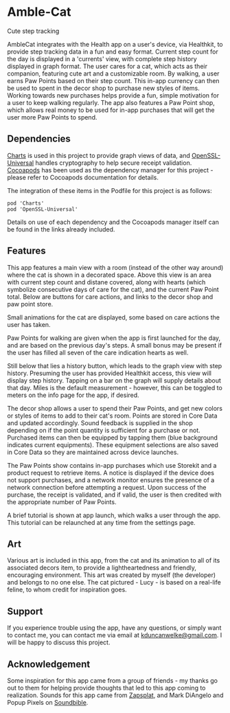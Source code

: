 # Amble-Cat
Cute step tracking

AmbleCat integrates with the Health app on a user's device, via Healthkit, to provide step tracking data in a fun and easy format. Current step count for the day is displayed in a 'currents' view, with complete step history displayed in graph format. The user cares for a cat, which acts as their companion, featuring cute art and a customizable room. By walking, a user earns Paw Points based on their step count. This in-app currency can then be used to spent in the decor shop to purchase new styles of items. Working towards new purchases helps provide a fun, simple motivation for a user to keep walking regularly. The app also features a Paw Point shop, which allows real money to be used for in-app purchases that will get the user more Paw Points to spend. 

## Dependencies
[Charts](https://github.com/danielgindi/Charts) is used in this project to provide graph views of data, and [OpenSSL-Universal](https://cocoapods.org/pods/OpenSSL-Universal) handles cryptography to help secure receipt validation. [Cocoapods](https://github.com/CocoaPods/CocoaPods) has been used as the dependency manager for this project - please refer to Cocoapods documentation for details.

The integration of these items in the Podfile for this project is as follows:
```
pod 'Charts'
pod 'OpenSSL-Universal'
```

Details on use of each dependency and the Cocoapods manager itself can be found in the links already included.

## Features
This app features a main view with a room (instead of the other way around) where the cat is shown in a decorated space. Above this view is an area with current step count and distane covered, along with hearts (which symbolize consecutive days of care for the cat), and the current Paw Point total. Below are buttons for care actions, and links to the decor shop and paw point store. 

Small animations for the cat are displayed, some based on care actions the user has taken. 

Paw Points for walking are given when the app is first launched for the day, and are based on the previous day's steps. A small bonus may be present if the user has filled all seven of the care indication hearts as well.

Still below that lies a history button, which leads to the graph view with step history. Presuming the user has provided Healthkit access, this view will display step history. Tapping on a bar on the graph will supply details about that day. Miles is the default measurement - however, this can be toggled to meters on the info page for the app, if desired.

The decor shop allows a user to spend their Paw Points, and get new colors or styles of items to add to their cat's room. Points are stored in Core Data and updated accordingly. Sound feedback is supplied in the shop depending on if the point quantity is sufficient for a purchase or not. Purchased items can then be equipped by tapping them (blue background indicates current equipments). These equipment selections are also saved in Core Data so they are maintained across device launches.

The Paw Points show contains in-app purchases which use Storekit and a product request to retrieve items. A notice is displayed if the device does not support purchases, and a network monitor ensures the presence of a network connection before attempting a request. Upon success of the purchase, the receipt is validated, and if valid, the user is then credited with the appropriate number of Paw Points.

A brief tutorial is shown at app launch, which walks a user through the app. This tutorial can be relaunched at any time from the settings page.

## Art
Various art is included in this app, from the cat and its animation to all of its associated decors item, to provide a lightheartedness and friendly, encouraging environment. This art was created by myself (the developer) and belongs to no one else. The cat pictured - Lucy - is based on a real-life feline, to whom credit for inspiration goes.

## Support
If you experience trouble using the app, have any questions, or simply want to contact me, you can contact me via email at kduncanwelke@gmail.com. I will be happy to discuss this project.

## Acknowledgement
Some inspiration for this app came from a group of friends - my thanks go out to them for helping provide thoughts that led to this app coming to realization. Sounds for this app came from [Zapsplat](zapsplat.com), and Mark DiAngelo and Popup Pixels on [Soundbible](soundbible.com).
